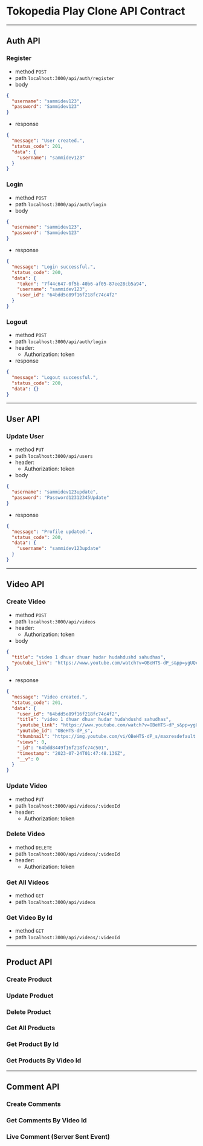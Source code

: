 # Tokopedia Play Clone API Contract

---

## Auth API

### Register
- method `POST`
- path `localhost:3000/api/auth/register`
- body 
```json
{
  "username": "sammidev123",
  "password": "Sammidev123"
}
```
- response
```json
{
  "message": "User created.",
  "status_code": 201,
  "data": {
    "username": "sammidev123"
  }
}
```

### Login
- method `POST`
- path `localhost:3000/api/auth/login`
- body
```json
{
  "username": "sammidev123",
  "password": "Sammidev123"
}
```
- response
```json
{
  "message": "Login successful.",
  "status_code": 200,
  "data": {
    "token": "7f44c647-0f5b-40b6-af05-87ee28cb5a94",
    "username": "sammidev123",
    "user_id": "64bdd5e89f16f218fc74c4f2"
  }
}
```

### Logout
- method `POST`
- path `localhost:3000/api/auth/login`
- header:
  - Authorization: token
- response
```json
{
  "message": "Logout successful.",
  "status_code": 200,
  "data": {}
}
```

---
## User API

### Update User
- method `PUT`
- path `localhost:3000/api/users`
- header:
    - Authorization: token
- body
```json
{
  "username": "sammidev123update",
  "password": "Password12312345Update"
}
```
- response
```json
{
  "message": "Profile updated.",
  "status_code": 200,
  "data": {
    "username": "sammidev123update"
  }
}
```
---

## Video API

### Create Video
- method `POST`
- path `localhost:3000/api/videos`
- header:
    - Authorization: token
- body
```json
{
  "title": "video 1 dhuar dhuar hudar hudahdushd sahudhas",
  "youtube_link": "https://www.youtube.com/watch?v=OBeHTS-dP_s&pp=ygUQc2FtbWkgYWxkaGkgeWFudA%3D%3D"
}
```
- response
```json
{
  "message": "Video created.",
  "status_code": 201,
  "data": {
    "user_id": "64bdd5e89f16f218fc74c4f2",
    "title": "video 1 dhuar dhuar hudar hudahdushd sahudhas",
    "youtube_link": "https://www.youtube.com/watch?v=OBeHTS-dP_s&pp=ygUQc2FtbWkgYWxkaGkgeWFudA%3D%3D",
    "youtube_id": "OBeHTS-dP_s",
    "thumbnail": "https://img.youtube.com/vi/OBeHTS-dP_s/maxresdefault.jpg",
    "views": 0,
    "_id": "64bdd8449f16f218fc74c501",
    "timestamp": "2023-07-24T01:47:48.136Z",
    "__v": 0
  }
}
```

### Update Video
- method `PUT`
- path `localhost:3000/api/videos/:videoId`
- header:
    - Authorization: token

### Delete Video
- method `DELETE`
- path `localhost:3000/api/videos/:videoId`
- header:
    - Authorization: token

### Get All Videos
- method `GET`
- path `localhost:3000/api/videos`

### Get Video By Id
- method `GET`
- path `localhost:3000/api/videos/:videoId`

---

## Product API


### Create Product
### Update Product
### Delete Product
### Get All Products
### Get Product By Id
### Get Products By Video Id

---

## Comment API

### Create Comments 
### Get Comments By Video Id
### Live Comment (Server Sent Event)
